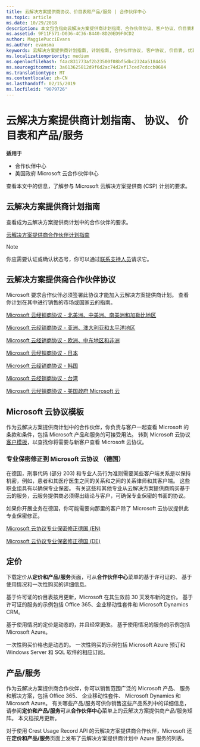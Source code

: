 ```yaml
---
title: 云解决方案提供商协议、价目表和产品/服务 | 合作伙伴中心
ms.topic: article
ms.date: 10/29/2018
description: 本文包含指向云解决方案提供商计划指南、合作伙伴协议、客户协议、价目表和产品/服务的链接。
ms.assetid: 9F11F571-D036-4C36-8440-8D20ED9F0CD2
author: MaggiePucciEvans
ms.author: evansma
keywords: 云解决方案提供商计划指南, 计划指南, 合作伙伴协议, 客户协议, 价目表, 优惠
ms.localizationpriority: medium
ms.openlocfilehash: f4ac831773af2b23500f08bf5dbc2324a5184456
ms.sourcegitcommit: 3a613625812d9f6d2ac74d2ef17ced7cdccb0684
ms.translationtype: MT
ms.contentlocale: zh-CN
ms.lasthandoff: 02/15/2019
ms.locfileid: "9079726"
---
```

# <a name="cloud-solution-provider-program-guide-agreements-price-lists-and-offers"></a>云解决方案提供商计划指南、 协议、 价目表和产品/服务

**适用于**

-  合作伙伴中心
-  美国政府 Microsoft 云合作伙伴中心


查看本文中的信息，了解参与 Microsoft 云解决方案提供商 (CSP) 计划的要求。 

## <a name="cloud-solution-provider-program-guide"></a>云解决方案提供商计划指南


查看成为云解决方案提供商计划中的合作伙伴的要求。

[云解决方案提供商合作伙伴计划指南](http://go.microsoft.com/fwlink/p/?LinkId=617100)

>[!Note]
>你应需要认证或确认状态号，你可以通过[联系支持人员](https://partner.microsoft.com/pcv/servicerequests/create)请求它。

## <a name="cloud-solution-provider-partner-agreement"></a>云解决方案提供商合作伙伴协议

Microsoft 要求合作伙伴必须签署此协议才能加入云解决方案提供商计划。 查看你计划在其中进行销售的市场或国家云的指南。

[Microsoft 云经销商协议 - 北美洲、中美洲、南美洲和加勒比地区](http://download.microsoft.com/download/2/C/8/2C8CAC17-FCE7-4F51-9556-4D77C7022DF5/MCRA2018_AOC_ENG_Sep2018_CR.pdf)

[Microsoft 云经销商协议 - 亚洲、澳大利亚和太平洋地区](http://download.microsoft.com/download/2/C/8/2C8CAC17-FCE7-4F51-9556-4D77C7022DF5/MCRA2018_APOC_ENG_Mar2019_CR.pdf)



[Microsoft 云经销商协议 - 欧洲、中东地区和非洲](http://download.microsoft.com/download/2/C/8/2C8CAC17-FCE7-4F51-9556-4D77C7022DF5/MCRA2018_EOC_ENG_Sep2018_CR.pdf)

[Microsoft 云经销商协议 - 日本](http://download.microsoft.com/download/2/C/8/2C8CAC17-FCE7-4F51-9556-4D77C7022DF5/MCRA2018_JPN_ENG_Sep2018_CR.pdf)

[Microsoft 云经销商协议 - 韩国](http://download.microsoft.com/download/2/C/8/2C8CAC17-FCE7-4F51-9556-4D77C7022DF5/MCRA2018_KOR_ENG_Sep2018_CR.pdf)

[Microsoft 云经销商协议 - 台湾](http://download.microsoft.com/download/2/C/8/2C8CAC17-FCE7-4F51-9556-4D77C7022DF5/MCRA2018_TAI_ENG_Sep2018_CR.pdf)

[Microsoft 云经销商协议 - 美国政府 Microsoft 云](http://download.microsoft.com/download/2/C/8/2C8CAC17-FCE7-4F51-9556-4D77C7022DF5/MCRA2018_AOC_USGCC_ENG_Feb2019_CR.pdf)


## <a name="microsoft-cloud-agreement-templates"></a>Microsoft 云协议模板

作为云解决方案提供商计划中的合作伙伴，你负责与客户一起查看 Microsoft 的条款和条件，包括 Microsoft 产品和服务的可接受用法。 转到 Microsoft 云协议[客户模板](agreements.md)，以查找你将需要与新客户查看 Microsoft 云协议。 




### <a name="professional-secrecy-amendment-to-the-microsoft-cloud-agreement-germany"></a>专业保密修正到 Microsoft 云协议 （德国）

在德国，刑事代码 (部分 203) 和专业人员行为准则需要某些客户端关系是以保持机密，例如，患者和其医疗医生之间的关系和之间的关系律师和其客户端。 这些职业组具有以确保专业保密。 有关这些和其他专业从云解决方案提供商购买基于云的服务，云服务提供商必须得出结论与客户，可确保专业保密的书面的协议。 

如果你开展业务在德国，你可能需要向那里的客户除了 Microsoft 云协议提供此专业保密修正。

[Microsoft 云协议专业保密修正德国 (EN)](https://go.microsoft.com/fwlink/?linkid=2030827&clcid=0x409)

[Microsoft 云协议专业保密修正德国 (DE)](https://go.microsoft.com/fwlink/?linkid=2030827&clcid=0x407)


## <a name="pricing"></a>定价


下载定价从**定价和产品/服务**页面，可从**合作伙伴中心**菜单的基于许可证的、 基于使用情况和一次性购买的详细信息。 

基于许可证的价目表按月更新，Microsoft 在其生效前 30 天发布新的定价。 基于许可证的服务的示例包括 Office 365、企业移动性套件和 Microsoft Dynamics CRM。 

基于使用情况的定价是动态的，并且经常更改。 基于使用情况的服务的示例包括 Microsoft Azure。

一次性购买价格也是动态的。 一次性购买的示例包括 Microsoft Azure 预订和 Windows Server 和 SQL 软件的相应订阅。 


## <a name="offers"></a>产品/服务


作为云解决方案提供商合作伙伴，你可以销售范围广泛的 Microsoft 产品、 服务和解决方案，包括 Office 365、 企业移动性套件、 Microsoft Dynamics 和 Microsoft Azure。 有关哪些产品/服务可供你销售这些产品系列中的详细信息，请参阅**定价和产品/服务**可从**合作伙伴中心**菜单上的云解决方案提供商产品/服务矩阵。 本文档按月更新。

对于使用 Crest Usage Record API 的云解决方案提供商合作伙伴，Microsoft 还在**定价和产品/服务**页面上发布了云解决方案提供商计划中 Azure 服务的列表。


